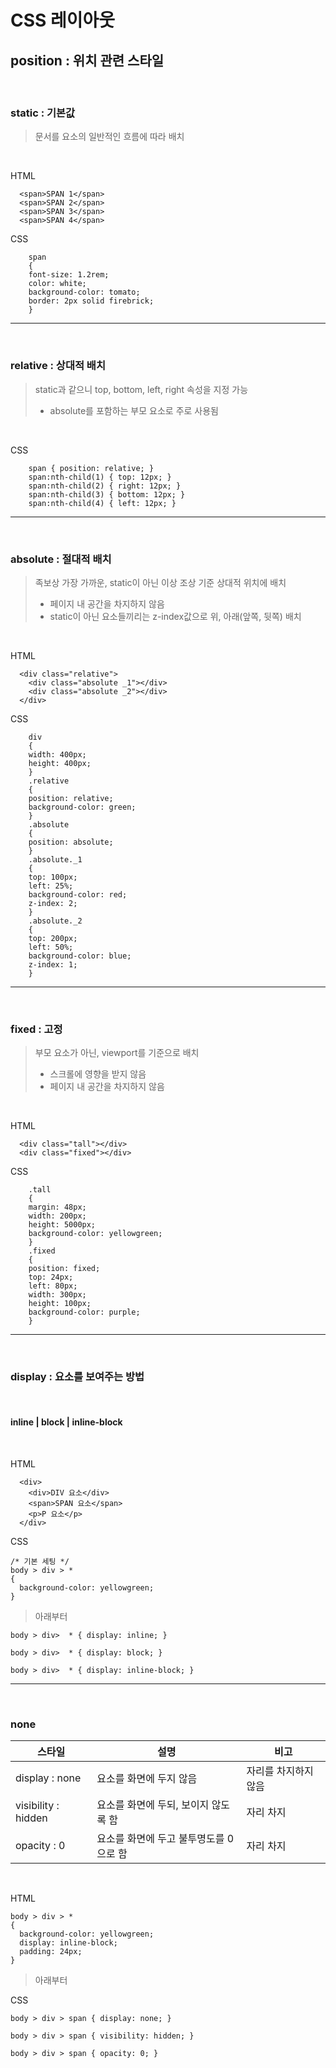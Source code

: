 # CSS 레이아웃

## position : 위치 관련 스타일
<br>  

### static : 기본값
> 문서를 요소의 일반적인 흐름에 따라 배치

<br>

HTML
~~~
  <span>SPAN 1</span>
  <span>SPAN 2</span>
  <span>SPAN 3</span>
  <span>SPAN 4</span>
~~~
CSS
~~~
    span 
    {
    font-size: 1.2rem;
    color: white;
    background-color: tomato;
    border: 2px solid firebrick;
    }
~~~
---
<br>

### relative : 상대적 배치
> static과 같으니 top, bottom, left, right 속성을 지정 가능  
> - absolute를 포함하는 부모 요소로 주로 사용됨

<br>

CSS
~~~
    span { position: relative; }
    span:nth-child(1) { top: 12px; }
    span:nth-child(2) { right: 12px; }
    span:nth-child(3) { bottom: 12px; }
    span:nth-child(4) { left: 12px; }
~~~
---
<br>

### absolute : 절대적 배치
>   족보상 가장 가까운, static이 아닌 이상 조상 기준 상대적 위치에 배치
> - 페이지 내 공간을 차지하지 않음
> - static이 아닌 요소들끼리는 z-index값으로 위, 아래(앞쪽, 뒷쪽) 배치

<br>

HTML
~~~
  <div class="relative">
    <div class="absolute _1"></div>
    <div class="absolute _2"></div>
  </div>
~~~
CSS
~~~
    div 
    {
    width: 400px;
    height: 400px;
    }
    .relative 
    {
    position: relative;
    background-color: green;
    }
    .absolute 
    {
    position: absolute;
    }
    .absolute._1 
    {
    top: 100px;
    left: 25%;
    background-color: red;
    z-index: 2;
    }
    .absolute._2 
    {
    top: 200px;
    left: 50%;
    background-color: blue;
    z-index: 1;
    }
~~~
---
<br>

### fixed : 고정
> 부모 요소가 아닌, viewport를 기준으로 배치
> - 스크롤에 영향을 받지 않음
> - 페이지 내 공간을 차지하지 않음

<br>

HTML
~~~
  <div class="tall"></div>
  <div class="fixed"></div>
~~~
CSS
~~~
    .tall 
    {
    margin: 48px;
    width: 200px;
    height: 5000px;
    background-color: yellowgreen;
    }
    .fixed 
    {
    position: fixed;
    top: 24px;
    left: 80px;
    width: 300px;
    height: 100px;
    background-color: purple;
    }
~~~
---
<br>

### display : 요소를 보여주는 방법  
<br>

#### inline | block | inline-block

<br>

HTML
~~~
  <div>
    <div>DIV 요소</div>
    <span>SPAN 요소</span>
    <p>P 요소</p>
  </div>
~~~
CSS
~~~
/* 기본 세팅 */
body > div > * 
{
  background-color: yellowgreen;
}
~~~
> 아래부터
~~~
body > div>  * { display: inline; }
~~~
~~~
body > div>  * { display: block; }
~~~
~~~
body > div>  * { display: inline-block; }
~~~
---
<br>

### none

|스타일|설명|비고|
|---|---|---|
|display : none|요소를 화면에 두지 않음|자리를 차지하지 않음|
|visibility : hidden|요소를 화면에 두되, 보이지 않도록 함|자리 차지|
|opacity : 0|요소를 화면에 두고 불투명도를 0으로 함|자리 차지|

<br>

HTML
~~~
body > div > * 
{
  background-color: yellowgreen;
  display: inline-block;
  padding: 24px;
}
~~~
> 아래부터

CSS
~~~
body > div > span { display: none; }
~~~
~~~
body > div > span { visibility: hidden; }
~~~
~~~
body > div > span { opacity: 0; }
~~~